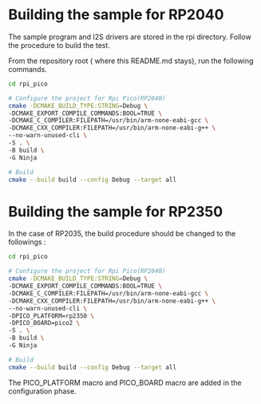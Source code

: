 # Building the sample for RP2040
The sample program and I2S drivers are stored in the rpi directory. Follow the procedure to build the test. 

From the repository root ( where this README.md stays), run the following commands. 

```sh
cd rpi_pico

# Configure the project for Rpi Pico(RP2040)
cmake -DCMAKE_BUILD_TYPE:STRING=Debug \
-DCMAKE_EXPORT_COMPILE_COMMANDS:BOOL=TRUE \
-DCMAKE_C_COMPILER:FILEPATH=/usr/bin/arm-none-eabi-gcc \
-DCMAKE_CXX_COMPILER:FILEPATH=/usr/bin/arm-none-eabi-g++ \
--no-warn-unused-cli \
-S . \
-B build \
-G Ninja

# Build
cmake --build build --config Debug --target all
```

# Building the sample for RP2350
In the case of RP2035, the build procedure should be changed to the followings : 

```sh
cd rpi_pico

# Configure the project for Rpi Pico(RP2040)
cmake -DCMAKE_BUILD_TYPE:STRING=Debug \
-DCMAKE_EXPORT_COMPILE_COMMANDS:BOOL=TRUE \
-DCMAKE_C_COMPILER:FILEPATH=/usr/bin/arm-none-eabi-gcc \
-DCMAKE_CXX_COMPILER:FILEPATH=/usr/bin/arm-none-eabi-g++ \
--no-warn-unused-cli \
-DPICO_PLATFORM=rp2350 \
-DPICO_BOARD=pico2 \
-S . \
-B build \
-G Ninja

# Build
cmake --build build --config Debug --target all
```

The PICO_PLATFORM macro and PICO_BOARD macro are added in the configuration phase. 